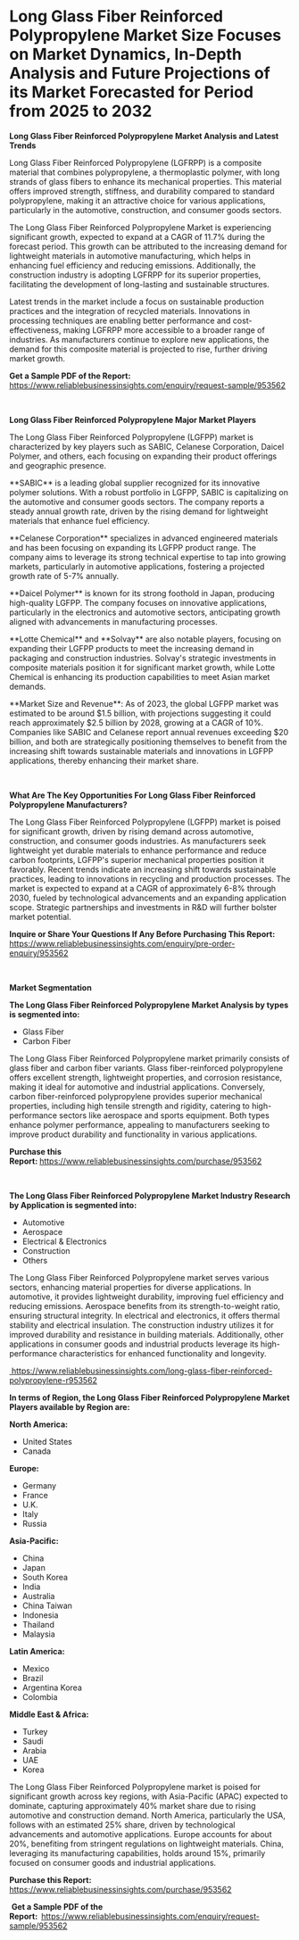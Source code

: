 <p><h1>Long Glass Fiber Reinforced Polypropylene Market Size Focuses on Market Dynamics, In-Depth Analysis and Future Projections of its Market Forecasted for Period from 2025 to 2032</h1></p><p><strong>Long Glass Fiber Reinforced Polypropylene Market Analysis and Latest Trends</strong></p>
<p><p>Long Glass Fiber Reinforced Polypropylene (LGFRPP) is a composite material that combines polypropylene, a thermoplastic polymer, with long strands of glass fibers to enhance its mechanical properties. This material offers improved strength, stiffness, and durability compared to standard polypropylene, making it an attractive choice for various applications, particularly in the automotive, construction, and consumer goods sectors.</p><p>The Long Glass Fiber Reinforced Polypropylene Market is experiencing significant growth, expected to expand at a CAGR of 11.7% during the forecast period. This growth can be attributed to the increasing demand for lightweight materials in automotive manufacturing, which helps in enhancing fuel efficiency and reducing emissions. Additionally, the construction industry is adopting LGFRPP for its superior properties, facilitating the development of long-lasting and sustainable structures.</p><p>Latest trends in the market include a focus on sustainable production practices and the integration of recycled materials. Innovations in processing techniques are enabling better performance and cost-effectiveness, making LGFRPP more accessible to a broader range of industries. As manufacturers continue to explore new applications, the demand for this composite material is projected to rise, further driving market growth.</p></p>
<p><strong>Get a Sample PDF of the Report:&nbsp;</strong> <a href="https://www.reliablebusinessinsights.com/enquiry/request-sample/953562?utm_campaign=2285&utm_medium=2&utm_source=Github&utm_content=ia&utm_term=18042025&utm_id=long-glass-fiber-reinforced-polypropylene">https://www.reliablebusinessinsights.com/enquiry/request-sample/953562</a></p>
<p>&nbsp;</p>
<p><strong>Long Glass Fiber Reinforced Polypropylene Major Market Players</strong></p>
<p><p>The Long Glass Fiber Reinforced Polypropylene (LGFPP) market is characterized by key players such as SABIC, Celanese Corporation, Daicel Polymer, and others, each focusing on expanding their product offerings and geographic presence.</p><p>**SABIC** is a leading global supplier recognized for its innovative polymer solutions. With a robust portfolio in LGFPP, SABIC is capitalizing on the automotive and consumer goods sectors. The company reports a steady annual growth rate, driven by the rising demand for lightweight materials that enhance fuel efficiency.</p><p>**Celanese Corporation** specializes in advanced engineered materials and has been focusing on expanding its LGFPP product range. The company aims to leverage its strong technical expertise to tap into growing markets, particularly in automotive applications, fostering a projected growth rate of 5-7% annually.</p><p>**Daicel Polymer** is known for its strong foothold in Japan, producing high-quality LGFPP. The company focuses on innovative applications, particularly in the electronics and automotive sectors, anticipating growth aligned with advancements in manufacturing processes.</p><p>**Lotte Chemical** and **Solvay** are also notable players, focusing on expanding their LGFPP products to meet the increasing demand in packaging and construction industries. Solvay's strategic investments in composite materials position it for significant market growth, while Lotte Chemical is enhancing its production capabilities to meet Asian market demands.</p><p>**Market Size and Revenue**: As of 2023, the global LGFPP market was estimated to be around $1.5 billion, with projections suggesting it could reach approximately $2.5 billion by 2028, growing at a CAGR of 10%. Companies like SABIC and Celanese report annual revenues exceeding $20 billion, and both are strategically positioning themselves to benefit from the increasing shift towards sustainable materials and innovations in LGFPP applications, thereby enhancing their market share.</p></p>
<p>&nbsp;</p>
<p><strong>What Are The Key Opportunities For Long Glass Fiber Reinforced Polypropylene Manufacturers?</strong></p>
<p><p>The Long Glass Fiber Reinforced Polypropylene (LGFPP) market is poised for significant growth, driven by rising demand across automotive, construction, and consumer goods industries. As manufacturers seek lightweight yet durable materials to enhance performance and reduce carbon footprints, LGFPP's superior mechanical properties position it favorably. Recent trends indicate an increasing shift towards sustainable practices, leading to innovations in recycling and production processes. The market is expected to expand at a CAGR of approximately 6-8% through 2030, fueled by technological advancements and an expanding application scope. Strategic partnerships and investments in R&D will further bolster market potential.</p></p>
<p><strong>Inquire or Share Your Questions If Any Before Purchasing This Report:</strong> <a href="https://www.reliablebusinessinsights.com/enquiry/pre-order-enquiry/953562?utm_campaign=2285&utm_medium=2&utm_source=Github&utm_content=ia&utm_term=18042025&utm_id=long-glass-fiber-reinforced-polypropylene">https://www.reliablebusinessinsights.com/enquiry/pre-order-enquiry/953562</a></p>
<p>&nbsp;</p>
<p><strong>Market Segmentation</strong></p>
<p><strong>The Long Glass Fiber Reinforced Polypropylene Market Analysis by types is segmented into:</strong></p>
<p><ul><li>Glass Fiber</li><li>Carbon Fiber</li></ul></p>
<p><p>The Long Glass Fiber Reinforced Polypropylene market primarily consists of glass fiber and carbon fiber variants. Glass fiber-reinforced polypropylene offers excellent strength, lightweight properties, and corrosion resistance, making it ideal for automotive and industrial applications. Conversely, carbon fiber-reinforced polypropylene provides superior mechanical properties, including high tensile strength and rigidity, catering to high-performance sectors like aerospace and sports equipment. Both types enhance polymer performance, appealing to manufacturers seeking to improve product durability and functionality in various applications.</p></p>
<p><strong>Purchase this Report:&nbsp;</strong><a href="https://www.reliablebusinessinsights.com/purchase/953562?utm_campaign=2285&utm_medium=2&utm_source=Github&utm_content=ia&utm_term=18042025&utm_id=long-glass-fiber-reinforced-polypropylene">https://www.reliablebusinessinsights.com/purchase/953562</a></p>
<p>&nbsp;</p>
<p><strong>The Long Glass Fiber Reinforced Polypropylene Market Industry Research by Application is segmented into:</strong></p>
<p><ul><li>Automotive</li><li>Aerospace</li><li>Electrical & Electronics</li><li>Construction</li><li>Others</li></ul></p>
<p><p>The Long Glass Fiber Reinforced Polypropylene market serves various sectors, enhancing material properties for diverse applications. In automotive, it provides lightweight durability, improving fuel efficiency and reducing emissions. Aerospace benefits from its strength-to-weight ratio, ensuring structural integrity. In electrical and electronics, it offers thermal stability and electrical insulation. The construction industry utilizes it for improved durability and resistance in building materials. Additionally, other applications in consumer goods and industrial products leverage its high-performance characteristics for enhanced functionality and longevity.</p></p>
<p><a href="https://www.reliablebusinessinsights.com/long-glass-fiber-reinforced-polypropylene-r953562?utm_campaign=2285&utm_medium=2&utm_source=Github&utm_content=ia&utm_term=18042025&utm_id=long-glass-fiber-reinforced-polypropylene">&nbsp;https://www.reliablebusinessinsights.com/long-glass-fiber-reinforced-polypropylene-r953562</a></p>
<p><strong>In terms of Region, the Long Glass Fiber Reinforced Polypropylene Market Players available by Region are:</strong></p>
<p>
    <p> <strong> North America: </strong>
        <ul>
            <li>United States</li>
            <li>Canada</li>
        </ul>
        </p> 
    <p> <strong> Europe: </strong>
        <ul>
            <li>Germany</li>
            <li>France</li>
            <li>U.K.</li>
            <li>Italy</li>
            <li>Russia</li>
        </ul>
        </p> 
    <p> <strong> Asia-Pacific: </strong>
        <ul>
            <li>China</li>
            <li>Japan</li>
            <li>South Korea</li>
            <li>India</li>
            <li>Australia</li>
            <li>China Taiwan</li>
            <li>Indonesia</li>
            <li>Thailand</li>
            <li>Malaysia</li>
        </ul>
        </p> 
    <p> <strong> Latin America: </strong>
        <ul>
            <li>Mexico</li>
            <li>Brazil</li>
            <li>Argentina Korea</li>
            <li>Colombia</li>
        </ul>
        </p> 
    <p> <strong> Middle East & Africa: </strong>
        <ul>
            <li>Turkey</li>
            <li>Saudi</li>
            <li>Arabia</li>
            <li>UAE</li>
            <li>Korea</li>
        </ul>
    </p>
    </p>
<p><p>The Long Glass Fiber Reinforced Polypropylene market is poised for significant growth across key regions, with Asia-Pacific (APAC) expected to dominate, capturing approximately 40% market share due to rising automotive and construction demand. North America, particularly the USA, follows with an estimated 25% share, driven by technological advancements and automotive applications. Europe accounts for about 20%, benefiting from stringent regulations on lightweight materials. China, leveraging its manufacturing capabilities, holds around 15%, primarily focused on consumer goods and industrial applications.</p></p>
<p><strong>Purchase this Report: </strong><a href="https://www.reliablebusinessinsights.com/purchase/953562?utm_campaign=2285&utm_medium=2&utm_source=Github&utm_content=ia&utm_term=18042025&utm_id=long-glass-fiber-reinforced-polypropylene">https://www.reliablebusinessinsights.com/purchase/953562</a></p>
<p>&nbsp;<strong>Get a Sample PDF of the Report:&nbsp;&nbsp;</strong><a href="https://www.reliablebusinessinsights.com/enquiry/request-sample/953562?utm_campaign=2285&utm_medium=2&utm_source=Github&utm_content=ia&utm_term=18042025&utm_id=long-glass-fiber-reinforced-polypropylene">https://www.reliablebusinessinsights.com/enquiry/request-sample/953562</a></p>
<p><strong></strong></p>
<p><p></p><p></p><p></p></p>
